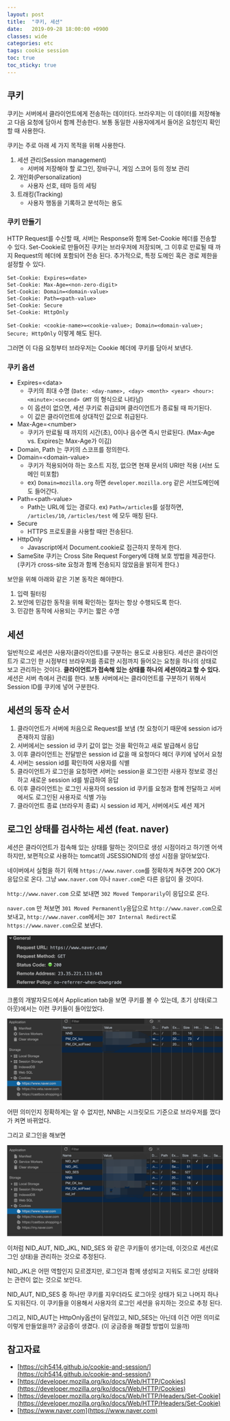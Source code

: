 ```yaml
---
layout: post
title:  "쿠키, 세션"
date:   2019-09-28 18:00:00 +0900
classes: wide
categories: etc
tags: cookie session
toc: true
toc_sticky: true
---
```


## 쿠키

쿠키는 서버에서 클라이언트에게 전송하는 데이터다. 브라우저는 이 데이터를 저장해놓고 다음 요청에 담아서 함께 전송한다. 보통 동일한 사용자에게서 들어온 요청인지 확인 할 때 사용한다.

쿠키는 주로 아래 세 가지 목적을 위해 사용한다.

1. 세션 관리(Session management)
   - 서버에 저장해야 할 로그인, 장바구니, 게임 스코어 등의 정보 관리
2. 개인화(Personalization)
   - 사용자 선호, 테마 등의 세팅
3. 트래킹(Tracking)
   - 사용자 행동을 기록하고 분석하는 용도

### 쿠키 만들기

HTTP Request를 수신할 때, 서버는 Response와 함께 Set-Cookie 헤더를 전송할 수 있다. Set-Cookie로 만들어진 쿠키는 브라우저에 저장되며, 그 이후로 만료될 때 까지 Request의 헤더에 포함되어 전송 된다. 추가적으로, 특정 도메인 혹은 경로 제한을 설정할 수 있다.

```http
Set-Cookie: Expires=<date>
Set-Cookie: Max-Age=<non-zero-digit>
Set-Cookie: Domain=<domain-value>
Set-Cookie: Path=<path-value>
Set-Cookie: Secure
Set-Cookie: HttpOnly
```

`Set-Cookie: <cookie-name>=<cookie-value>; Domain=<domain-value>; Secure; HttpOnly` 이렇게 해도 된다.

그러면 이 다음 요청부터 브라우저는 Cookie 헤더에 쿠키를 담아서 보낸다.

### 쿠키 옵션

- Expires=\<data\>
  - 쿠키의 최대 수명 (`Date: <day-name>, <day> <month> <year> <hour>:<minute>:<second> GMT` 의 형식으로 나타남)
  - 이 옵션이 없으면, 세션 쿠키로 취급되며 클라이언트가 종료될 때 파기된다.
  - 이 값은 클라이언트에 상대적인 값으로 취급된다.
- Max-Age=\<number\>
  - 쿠키가 만료될 때 까지의 시간(초), 0이나 음수면 즉시 만료된다. (Max-Age vs. Expires는 Max-Age가 이김)
- Domain, Path 는 쿠키의 스코프를 정의한다.
- Domain=\<domain-value\>
  - 쿠키가 적용되어야 하는 호스트 지정, 없으면 현재 문서의 URI만 적용 (서브 도메인 미포함)
  - ex) `Domain=mozilla.org` 하면 `developer.mozilla.org` 같은 서브도메인에도 들어간다.
- Path=\<path-value\>
  - Path는 URL에 있는 경로다. ex) `Path=/articles`를 설정하면, `/articles/10`, `/articles/test` 에 모두 매칭 된다.
- Secure
  - HTTPS 프로토콜을 사용할 때만 전송된다.
- HttpOnly
  - Javascript에서 Document.cookie로 접근하지 못하게 한다.
- SameSite 쿠키는 Cross Site Request Forgery에 대해 보호 방법을 제공한다. (쿠키가 cross-site 요청과 함께 전송되지 않았음을 밝히게 한다.)

보안을 위해 아래와 같은 기본 동작은 해야한다.

1. 입력 필터링
2. 보안에 민감한 동작을 위해 확인하는 절차는 항상 수행되도록 한다.
3. 민감한 동작에 사용되는 쿠키는 짧은 수명

## 세션

일반적으로 세션은 사용자(클라이언트)를 구분하는 용도로 사용된다. 세션은 클라이언트가 로그인 한 시점부터 브라우저를 종료한 시점까지 들어오는 요청을 하나의 상태로 보고 관리하는 것이다. **클라이언트가 접속해 있는 상태를 하나의 세션이라고 할 수 있다.**
세션은 서버 측에서 관리를 한다. 보통 서버에서는 클라이언트를 구분하기 위해서 Session ID를 쿠키에 넣어 구분한다.

## 세션의 동작 순서

1. 클라이언트가 서버에 처음으로 Request를 보냄 (첫 요청이기 때문에 session id가 존재하지 않음)
2. 서버에서는 session id 쿠키 값이 없는 것을 확인하고 새로 발급해서 응답
3. 이후 클라이언트는 전달받은 session id 값을 매 요청마다 헤더 쿠키에 넣어서 요청
4. 서버는 session id를 확인하여 사용자를 식별
5. 클라이언트가 로그인을 요청하면 서버는 session을 로그인한 사용자 정보로 갱신하고 새로운 session id를 발급하여 응답
6. 이후 클라이언트는 로그인 사용자의 session id 쿠키를 요청과 함께 전달하고 서버에서도 로그인된 사용자로 식별 가능
7. 클라이언트 종료 (브라우저 종료) 시 session id 제거, 서버에서도 세션 제거

## 로그인 상태를 검사하는 세션 (feat. naver)

세션은 클라이언트가 접속해 있는 상태를 말하는 것이므로 생성 시점이라고 하기엔 어색하지만, 보편적으로 사용하는 tomcat의 JSESSIONID의 생성 시점을 알아보았다.

네이버에서 실험을 하기 위해 `https://www.naver.com`를 정확하게 쳐주면 200 OK가 응답으로 온다. 그냥 `www.naver.com` 이나 `naver.com`은 다른 응답이 올 것이다.

`http://www.naver.com` 으로 보내면 `302 Moved Temporarily`이 응답으로 온다.

`naver.com` 만 쳐보면 `301 Moved Permanently`응답으로 `http://www.naver.com`으로 보내고, `http://www.naver.com`에서는 `307 Internal Redirect`로 `https://www.naver.com`으로 보낸다.

![response](/assets/img/session/naver_response.png)

크롬의 개발자모드에서 Application tab을 보면 쿠키를 볼 수 있는데, 초기 상태(로그아웃)에서는 이런 쿠키들이 들어있었다.

![before login](/assets/img/session/before_login.png)

어떤 의미인지 정확하게는 알 수 없지만, NNB는 시크릿모드 기준으로 브라우저를 껐다가 켜면 바뀌었다.

그리고 로그인을 해보면

![after login](/assets/img/session/after_login.png)

이처럼 NID_AUT, NID_JKL, NID_SES 와 같은 쿠키들이 생기는데, 이것으로 세션(로그인 상태)을 관리하는 것으로 추정된다.

NID_JKL은 어떤 역할인지 모르겠지만, 로그인과 함께 생성되고 지워도 로그인 상태와는 관련이 없는 것으로 보인다.

NID_AUT, NID_SES 중 하나만 쿠키를 지우더라도 로그아웃 상태가 되고 나머지 하나도 지워진다. 이 쿠키들을 이용해서 사용자의 로그인 세션을 유지하는 것으로 추정 된다.

그리고, NID_AUT는 HttpOnly옵션이 달려있고, NID_SES는 아닌데 이건 어떤 의미로 이렇게 만들었을까? 궁금증이 생겼다. (이 궁금증을 해결할 방법이 있을까)

## 참고자료

- [https://cjh5414.github.io/cookie-and-session/](https://cjh5414.github.io/cookie-and-session/)
- [https://developer.mozilla.org/ko/docs/Web/HTTP/Cookies](https://developer.mozilla.org/ko/docs/Web/HTTP/Cookies)
- [https://developer.mozilla.org/ko/docs/Web/HTTP/Headers/Set-Cookie](https://developer.mozilla.org/ko/docs/Web/HTTP/Headers/Set-Cookie)
- [https://www.naver.com](https://www.naver.com)
